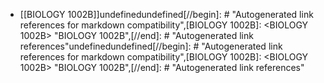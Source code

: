 - [[BIOLOGY 1002B]]undefinedundefined[//begin]: # "Autogenerated link references for markdown compatibility",[BIOLOGY 1002B]: <BIOLOGY 1002B> "BIOLOGY 1002B",[//end]: # "Autogenerated link references"undefinedundefined[//begin]: # "Autogenerated link references for markdown compatibility",[BIOLOGY 1002B]: <BIOLOGY 1002B> "BIOLOGY 1002B",[//end]: # "Autogenerated link references"